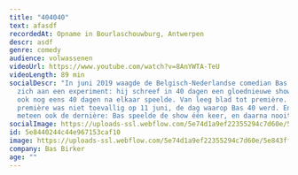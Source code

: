 ```yaml
---
title: "404040"
text: afasdf
recordedAt: Opname in Bourlaschouwburg, Antwerpen
descr: asdf
genre: comedy
audience: volwassenen
videoUrl: https://www.youtube.com/watch?v=8AnYWTA-TeU
videoLength: 89 min
socialDescr: "In juni 2019 waagde de Belgisch-Nederlandse comedian Bas Birker
  zich aan een experiment: hij schreef in 40 dagen een gloednieuwe show, die hij
  ook nog eens 40 dagen na elkaar speelde. Van leeg blad tot première. Die
  première was niet toevallig op 11 juni, de dag waarop Bas 40 werd. En dat werd
  meteen ook de dernière: Bas speelde de show één keer, en daarna nooit meer."
socialImage: https://uploads-ssl.webflow.com/5e74d1a9ef22355294c7d60e/5e843ffef32f290656291216_Schermafbeelding%202020-04-01%20om%2009.16.54.png
id: 5e8440244c44e967153caf10
image: https://uploads-ssl.webflow.com/5e74d1a9ef22355294c7d60e/5e843ffef32f290656291216_Schermafbeelding%202020-04-01%20om%2009.16.54.png
company: Bas Birker
age: ""
---
```

